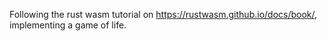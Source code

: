 Following the rust wasm tutorial on https://rustwasm.github.io/docs/book/, implementing a game of life.
